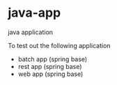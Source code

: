 # java-app
java application

To test out the following application
- batch app (spring base)
- rest app (spring base)
- web app (spring base)
